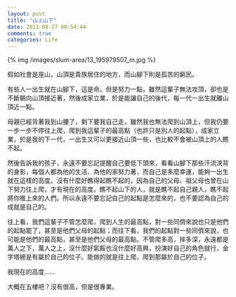 ```yaml
---
layout: post
title: "山上山下"
date: 2011-08-27 00:54:44
comments: true
categories: Life
---
```

<p>{% img /images/slum-area/13_195979507_m.jpg %}</p><p>假如社會是座山，山頂是貴族居住的地方，而山腳下則是孤苦的窮民。</p><p>有些人一出生就在山腳下，這是命。但是努力一點，雖然這輩子無法攻頂，卻也是不斷朝向山頂接近著，然後成家立業，於是能讓自己的後代，每一代一出生就離山頂近一點。</p><p>母親已經背著我到山腰了，剩下要我自己走，雖然我也無法爬到山頂上，但我仍要一步一步不停往上爬，爬到我這輩子的最高點（也許只是別人的起點），成家立業，於是我的下一代，一出生又可以更接近山頂一些，也比較不會被山頂上的人瞧不起。</p><p>然後告訴我的孩子，永遠不要忘記提醒自己要低下頭來，看看山腳下那些汗流浹背的身影，每個人都為他的生活、為他的家努力著，而自己是多麼幸運，能夠一出生就在這樣的高度。沒有什麼好瞧得起瞧不起的，因為自己的父母、祖父母也曾在山下努力往上爬，才有現在的高度。瞧不起山下的人，就是瞧不起自己親人，瞧不起將你推上來的人們。所以永遠不要忘記自己的起點是怎麼來的，也不要認為自己的成就是自己的。</p><p>往上看，我們這輩子不管怎麼爬，爬到人生的最高點，對一些同儕來說也只是他們的起點罷了，甚至是他們父母的起點；而往下看，我們的起點對一些同儕來說，也可能是他們的最高點，甚至是他們父母的最高點。不管爬多高，摔多深，永遠都是萬人之下，萬人之上，沒什麼好氣餒也沒什麼好高興，扮演好自己的角色就行，金字塔總是有屬於自己的位子。能做的就是往上爬，爬到那屬於自己的位子。</p><p>我現在的高度&hellip;&hellip;</p><p>大概在五樓吧？沒有很高，但是很專業。</p>
